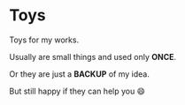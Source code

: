Toys
====

Toys for my works.

Usually are small things and used only **ONCE**.

Or they are just a **BACKUP** of my idea.

But still happy if they can help you :smile:


